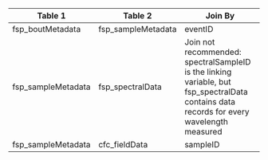 |Table 1|Table 2|Join By|
|----------------|---------------------|---------------------------------------------------|
|fsp_boutMetadata|fsp_sampleMetadata|eventID|
|fsp_sampleMetadata|fsp_spectralData|Join not recommended: spectralSampleID is the linking variable, but fsp_spectralData contains data records for every wavelength measured|
|fsp_sampleMetadata|cfc_fieldData|sampleID|
